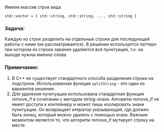 Имеем массив строк вида

```text
std::vector = { std::string, std::string, ..., std::string }
```

### Задача: 

Каждую из строк разделить на отдельные строки для последующей работы с ними (не рассматривается). 
В решении используется паттерн при котором из строки заранее удаляется вся пунктуация, т.к. на выходе нужны именно слова

### Примечание:

1. В С++ не существует стандартного способа разделения строки на подстроки. 
Использованная функция `splitString` - это один из вариантов решения.
2. Для удаления пунктуации использована стандартная функция remove_if в сочетании с методом string::erase. 
Алгоритм remove_if не имеет доступа к контейнеру и может лишь изолировать знаки пунктуации. 
Он возвращает итератор указывающий, где должен быть конец, который можно удалить с помощью erase. 
Важным моментом является то, что алгоритм remove_if мутирует строку на месте.
